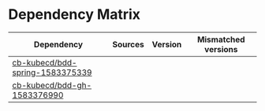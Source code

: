 # Dependency Matrix

Dependency | Sources | Version | Mismatched versions
---------- | ------- | ------- | -------------------
[cb-kubecd/bdd-spring-1583375339](https://github.com/cb-kubecd/bdd-spring-1583375339.git) |  | []() | 
[cb-kubecd/bdd-gh-1583376990](https://github.com/cb-kubecd/bdd-gh-1583376990.git) |  | []() | 

